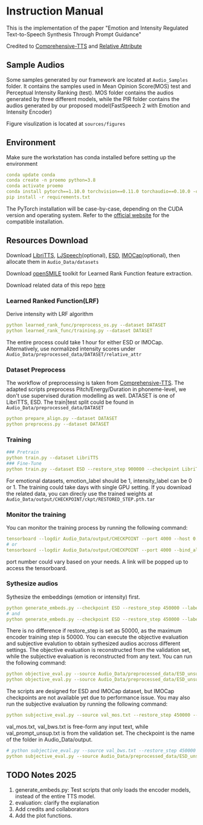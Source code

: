 # Instruction Manual

This is the implementation of the paper "Emotion and Intensity Regulated Text-to-Speech Synthesis Through Prompt Guidance"

Credited to [Comprehensive-TTS](https://github.com/keonlee9420/Comprehensive-Transformer-TTS.git) and [Relative Attribute](https://github.com/chaitanya100100/Relative-Attributes-Zero-Shot-Learning.git)

## Sample Audios

Some samples generated by our framework are located at ```Audio_Samples``` folder. It contains the samples used in Mean Opinion Score(MOS) test and Perceptual Intensity Ranking (test). MOS folder contains the audios generated by three different models, while the PIR folder contains the audios generated by our proposed model(FastSpeech 2 with Emotion and Intensity Encoder)

Figure visulization is located at ```sources/figures```

## Environment

Make sure the workstation has conda installed before setting up the environment

```yaml
conda update conda
conda create -n proemo python=3.8
conda activate proemo
conda install pytorch==1.10.0 torchvision==0.11.0 torchaudio==0.10.0 -c pytorch
pip install -r requirements.txt
```

The PyTorch installation will be case-by-case, depending on the CUDA version and operating system. Refer to the [official website](https://pytorch.org/) for the compatible installation.

## Resources Download

Download [LibriTTS](https://www.openslr.org/60/), [LJSpeech](https://keithito.com/LJ-Speech-Dataset/)(optional), [ESD](https://hltsingapore.github.io/ESD/download.html), [IMOCap](https://sail.usc.edu/iemocap/)(optional), then allocate them in ```Audio_Data/datasets```

Download [openSMILE](https://github.com/audeering/opensmile/releases/tag/v3.0.0) toolkit for Learned Rank Function feature extraction.

Download related data of this repo [here](https://drive.google.com/drive/folders/1Nl49bBdAshmYoQRarWh4LJiUens-CUWZ?usp=sharing)

### Learned Ranked Function(LRF)

Derive intensity with LRF algorithm

```yaml
python learned_rank_func/preprocess_os.py --dataset DATASET
python learned_rank_func/training.py --dataset DATASET
```

The entire process could take 1 hour for either ESD or IMOCap. Alternatively, use normalized intensity scores under ```Audio_Data/preprocessed_data/DATASET/relative_attr```

### Dataset Preprocess

The workflow of preprocessing is taken from [Comprehensive-TTS](https://github.com/keonlee9420/Comprehensive-Transformer-TTS/tree/main). The adapted scripts preprocess Pitch/Energy/Duration in phoneme-level, we don't use supervised duration modelling as well. DATASET is one of LibriTTS, ESD. The train|test split could be found in ```Audio_Data/preprocessed_data/DATASET```

```yaml
python prepare_align.py --dataset DATASET
python preprocess.py --dataset DATASET
```

### Training

```yaml
### Pretrain
python train.py --dataset LibriTTS 
### Fine-Tune 
python train.py --dataset ESD --restore_step 900000 --checkpoint LibriTTS --emotion_label 1 --intensity_label 1
```

For emotional datasets, emotion_label should be 1, intensity_label can be 0 or 1.
The training could take days with single GPU setting. If you download the related data, you can direcly use the trained weights at ```Audio_Data/output/CHECKPOINT/ckpt/RESTORED_STEP.pth.tar```

### Monitor the training

You can monitor the training process by running the following command:

```yaml
tensorboard --logdir Audio_Data/output/CHECKPOINT --port 4000 --host 0.0.0.0
# or
tensorboard --logdir Audio_Data/output/CHECKPOINT --port 4000 --bind_all
```

port number could vary based on your needs. A link will be popped up to access the tensorboard.

### Sythesize audios

Sythesize the embeddings (emotion or intensity) first.

```yaml
python generate_embeds.py --checkpoint ESD --restore_step 450000 --label_type emotion
# and 
python generate_embeds.py --checkpoint ESD --restore_step 450000 --label_type intensity
```

There is no difference if restore_step is set as 50000, as the maximum encoder training step is 50000. You can execute the objective evaluation and subjective evalution to obtain sythesized audios accross different settings. The objective evaluation is reconstructed from the validation set, while the subjective evaluation is reconstructed from any text. You can run the following command:

```yaml
python objective_eval.py --source Audio_Data/preprocessed_data/ESD_unsup/val_prompt_unsup.txt --restore_step 450000 --checkpoint Audio_Data/output/CHECKPOINT --dataset DATASET --emotion_label 1 --intensity_label 0
python objective_eval.py --source Audio_Data/preprocessed_data/ESD_unsup/val_prompt_unsup.txt --restore_step 450000 --checkpoint Audio_Data/output/CHECKPOINT --dataset DATASET --emotion_label 1 --intensity_label 1
```

The scripts are designed for ESD and IMOCap dataset, but IMOCap checkpoints are not available yet due to performance issue. You may also run the subjective evaluation by running the following command:

```yaml
python subjective_eval.py --source val_mos.txt --restore_step 450000 --mode batch --checkpoint ESD --label emotion
```

val_mos.txt, val_bws.txt is free-form any input text, while val_prompt_unsup.txt is from the validation set. The checkpoint is the name of the folder in Audio_Data/output.

```yaml
# python subjective_eval.py --source val_bws.txt --restore_step 450000 --mode batch --checkpoint ESD --label intensity
python subjective_eval.py --source Audio_Data/preprocessed_data/ESD_unsup/val_prompt_unsup.txt --restore_step 450000 --mode batch --checkpoint ESD --label intensity
```

## TODO Notes 2025

1. generate_embeds.py: Test scripts that only loads the encoder models, instead of the entire TTS model.
2. evaluation: clarify the explanation
3. Add credits and collaborators
4. Add the plot functions.

